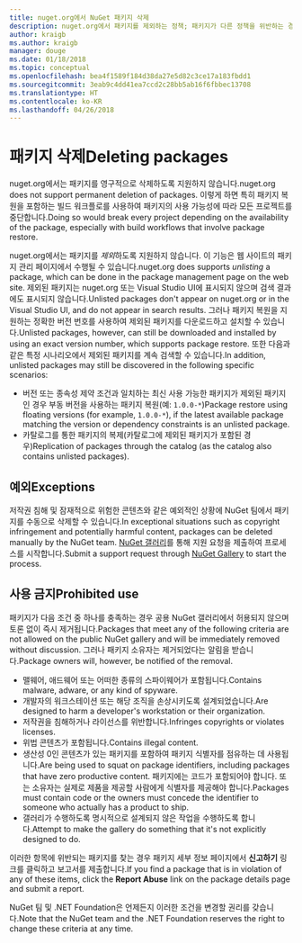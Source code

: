 ```yaml
---
title: nuget.org에서 NuGet 패키지 삭제
description: nuget.org에서 패키지를 제외하는 정책; 패키지가 다른 정책을 위반하는 경우를 제외하고 영구 삭제가 지원되지 않습니다.
author: kraigb
ms.author: kraigb
manager: douge
ms.date: 01/18/2018
ms.topic: conceptual
ms.openlocfilehash: bea4f1589f184d38da27e5d82c3ce17a183fbdd1
ms.sourcegitcommit: 3eab9c4dd41ea7ccd2c28bb5ab16f6fbbec13708
ms.translationtype: HT
ms.contentlocale: ko-KR
ms.lasthandoff: 04/26/2018
---
```

# <a name="deleting-packages"></a><span data-ttu-id="bd4ff-103">패키지 삭제</span><span class="sxs-lookup"><span data-stu-id="bd4ff-103">Deleting packages</span></span>

<span data-ttu-id="bd4ff-104">nuget.org에서는 패키지를 영구적으로 삭제하도록 지원하지 않습니다.</span><span class="sxs-lookup"><span data-stu-id="bd4ff-104">nuget.org does not support permanent deletion of packages.</span></span> <span data-ttu-id="bd4ff-105">이렇게 하면 특히 패키지 복원을 포함하는 빌드 워크플로를 사용하여 패키지의 사용 가능성에 따라 모든 프로젝트를 중단합니다.</span><span class="sxs-lookup"><span data-stu-id="bd4ff-105">Doing so would break every project depending on the availability of the package, especially with build workflows that involve package restore.</span></span>

<span data-ttu-id="bd4ff-106">nuget.org에서는 패키지를 *제외*하도록 지원하지 않습니다. 이 기능은 웹 사이트의 패키지 관리 페이지에서 수행될 수 있습니다.</span><span class="sxs-lookup"><span data-stu-id="bd4ff-106">nuget.org does supports *unlisting* a package, which can be done in the package management page on the web site.</span></span> <span data-ttu-id="bd4ff-107">제외된 패키지는 nuget.org 또는 Visual Studio UI에 표시되지 않으며 검색 결과에도 표시되지 않습니다.</span><span class="sxs-lookup"><span data-stu-id="bd4ff-107">Unlisted packages don't appear on nuget.org or in the Visual Studio UI, and do not appear in search results.</span></span> <span data-ttu-id="bd4ff-108">그러나 패키지 복원을 지원하는 정확한 버전 번호를 사용하여 제외된 패키지를 다운로드하고 설치할 수 있습니다.</span><span class="sxs-lookup"><span data-stu-id="bd4ff-108">Unlisted packages, however, can still be downloaded and installed by using an exact version number, which supports package restore.</span></span> <span data-ttu-id="bd4ff-109">또한 다음과 같은 특정 시나리오에서 제외된 패키지를 계속 검색할 수 있습니다.</span><span class="sxs-lookup"><span data-stu-id="bd4ff-109">In addition, unlisted packages may still be discovered in the following specific scenarios:</span></span>

- <span data-ttu-id="bd4ff-110">버전 또는 종속성 제약 조건과 일치하는 최신 사용 가능한 패키지가 제외된 패키지인 경우 부동 버전을 사용하는 패키지 복원(예: `1.0.0-*`)</span><span class="sxs-lookup"><span data-stu-id="bd4ff-110">Package restore using floating versions (for example, `1.0.0-*`), if the latest available package matching the version or dependency constraints is an unlisted package.</span></span>
- <span data-ttu-id="bd4ff-111">카탈로그를 통한 패키지의 복제(카탈로그에 제외된 패키지가 포함된 경우)</span><span class="sxs-lookup"><span data-stu-id="bd4ff-111">Replication of packages through the catalog (as the catalog also contains unlisted packages).</span></span>

## <a name="exceptions"></a><span data-ttu-id="bd4ff-112">예외</span><span class="sxs-lookup"><span data-stu-id="bd4ff-112">Exceptions</span></span>

<span data-ttu-id="bd4ff-113">저작권 침해 및 잠재적으로 위험한 콘텐츠와 같은 예외적인 상황에 NuGet 팀에서 패키지를 수동으로 삭제할 수 있습니다.</span><span class="sxs-lookup"><span data-stu-id="bd4ff-113">In exceptional situations such as copyright infringement and potentially harmful content, packages can be deleted manually by the NuGet team.</span></span> <span data-ttu-id="bd4ff-114">[NuGet 갤러리](http://www.nuget.org)를 통해 지원 요청을 제출하여 프로세스를 시작합니다.</span><span class="sxs-lookup"><span data-stu-id="bd4ff-114">Submit a support request through [NuGet Gallery](http://www.nuget.org) to start the process.</span></span>

## <a name="prohibited-use"></a><span data-ttu-id="bd4ff-115">사용 금지</span><span class="sxs-lookup"><span data-stu-id="bd4ff-115">Prohibited use</span></span>

<span data-ttu-id="bd4ff-116">패키지가 다음 조건 중 하나를 충족하는 경우 공용 NuGet 갤러리에서 허용되지 않으며 토론 없이 즉시 제거됩니다.</span><span class="sxs-lookup"><span data-stu-id="bd4ff-116">Packages that meet any of the following criteria are not allowed on the public NuGet gallery and will be immediately removed without discussion.</span></span> <span data-ttu-id="bd4ff-117">그러나 패키지 소유자는 제거되었다는 알림을 받습니다.</span><span class="sxs-lookup"><span data-stu-id="bd4ff-117">Package owners will, however, be notified of the removal.</span></span>

- <span data-ttu-id="bd4ff-118">맬웨어, 애드웨어 또는 어떠한 종류의 스파이웨어가 포함됩니다.</span><span class="sxs-lookup"><span data-stu-id="bd4ff-118">Contains malware, adware, or any kind of spyware.</span></span>
- <span data-ttu-id="bd4ff-119">개발자의 워크스테이션 또는 해당 조직을 손상시키도록 설계되었습니다.</span><span class="sxs-lookup"><span data-stu-id="bd4ff-119">Are designed to harm a developer's workstation or their organization.</span></span>
- <span data-ttu-id="bd4ff-120">저작권을 침해하거나 라이선스를 위반합니다.</span><span class="sxs-lookup"><span data-stu-id="bd4ff-120">Infringes copyrights or violates licenses.</span></span>
- <span data-ttu-id="bd4ff-121">위법 콘텐츠가 포함됩니다.</span><span class="sxs-lookup"><span data-stu-id="bd4ff-121">Contains illegal content.</span></span>
- <span data-ttu-id="bd4ff-122">생산성 0인 콘텐츠가 있는 패키지를 포함하여 패키지 식별자를 점유하는 데 사용됩니다.</span><span class="sxs-lookup"><span data-stu-id="bd4ff-122">Are being used to squat on package identifiers, including packages that have zero productive content.</span></span> <span data-ttu-id="bd4ff-123">패키지에는 코드가 포함되어야 합니다. 또는 소유자는 실제로 제품을 제공할 사람에게 식별자를 제공해야 합니다.</span><span class="sxs-lookup"><span data-stu-id="bd4ff-123">Packages must contain code or the owners must concede the identifier to someone who actually has a product to ship.</span></span>
- <span data-ttu-id="bd4ff-124">갤러리가 수행하도록 명시적으로 설계되지 않은 작업을 수행하도록 합니다.</span><span class="sxs-lookup"><span data-stu-id="bd4ff-124">Attempt to make the gallery do something that it's not explicitly designed to do.</span></span>

<span data-ttu-id="bd4ff-125">이러한 항목에 위반되는 패키지를 찾는 경우 패키지 세부 정보 페이지에서 **신고하기** 링크를 클릭하고 보고서를 제출합니다.</span><span class="sxs-lookup"><span data-stu-id="bd4ff-125">If you find a package that is in violation of any of these items, click the **Report Abuse** link on the package details page and submit a report.</span></span>

<span data-ttu-id="bd4ff-126">NuGet 팀 및 .NET Foundation은 언제든지 이러한 조건을 변경할 권리를 갖습니다.</span><span class="sxs-lookup"><span data-stu-id="bd4ff-126">Note that the NuGet team and the .NET Foundation reserves the right to change these criteria at any time.</span></span>
